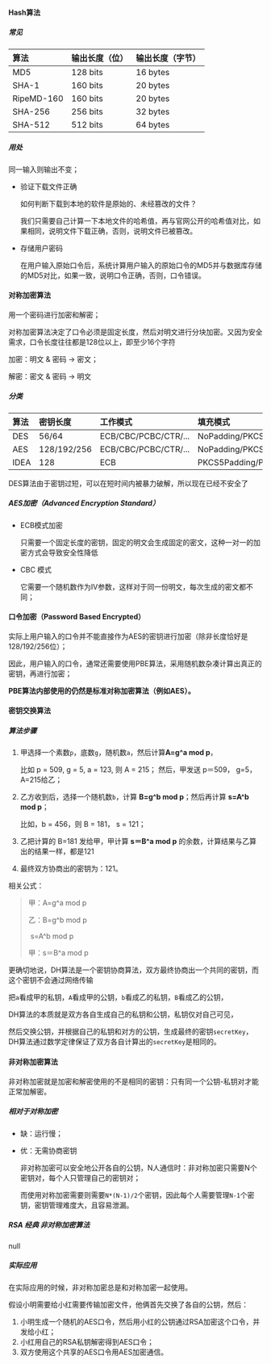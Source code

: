 #### Hash算法

##### 常见

| 算法       | 输出长度（位） | 输出长度（字节） |
| :--------- | :------------- | :--------------- |
| MD5        | 128 bits       | 16 bytes         |
| SHA-1      | 160 bits       | 20 bytes         |
| RipeMD-160 | 160 bits       | 20 bytes         |
| SHA-256    | 256 bits       | 32 bytes         |
| SHA-512    | 512 bits       | 64 bytes         |

##### 用处

同一输入则输出不变；

- 验证下载文件正确

    如何判断下载到本地的软件是原始的、未经篡改的文件？

    我们只需要自己计算一下本地文件的哈希值，再与官网公开的哈希值对比，如果相同，说明文件下载正确，否则，说明文件已被篡改。

- 存储用户密码

    在用户输入原始口令后，系统计算用户输入的原始口令的MD5并与数据库存储的MD5对比，如果一致，说明口令正确，否则，口令错误。



#### 对称加密算法

用一个密码进行加密和解密；

对称加密算法决定了口令必须是固定长度，然后对明文进行分块加密。又因为安全需求，口令长度往往都是128位以上，即至少16个字符

加密：明文 & 密码 ->  密文；

解密：密文 & 密码 -> 明文

##### 分类

| 算法 | 密钥长度    | 工作模式             | 填充模式                                |
| :--- | :---------- | :------------------- | :-------------------------------------- |
| DES  | 56/64       | ECB/CBC/PCBC/CTR/... | NoPadding/PKCS5Padding/...              |
| AES  | 128/192/256 | ECB/CBC/PCBC/CTR/... | NoPadding/PKCS5Padding/PKCS7Padding/... |
| IDEA | 128         | ECB                  | PKCS5Padding/PKCS7Padding/...           |

DES算法由于密钥过短，可以在短时间内被暴力破解，所以现在已经不安全了



##### AES加密（Advanced Encryption Standard）

- ECB模式加密

    只需要一个固定长度的密钥，固定的明文会生成固定的密文，这种一对一的加密方式会导致安全性降低

- CBC 模式

    它需要一个随机数作为IV参数，这样对于同一份明文，每次生成的密文都不同；



#### 口令加密（Password Based Encrypted）

实际上用户输入的口令并不能直接作为AES的密钥进行加密（除非长度恰好是128/192/256位）；

因此，用户输入的口令，通常还需要使用PBE算法，采用随机数杂凑计算出真正的密钥，再进行加密；

**PBE算法内部使用的仍然是标准对称加密算法（例如AES）。**



#### 密钥交换算法

##### 算法步骤

1. 甲选择一个素数`p`，底数`g`，随机数`a`，然后计算**A=g^a mod p**，

    比如  p = 509,	g = 5,	a = 123, 	则 A = 215； 然后，甲发送 p＝509， g=5，A=215给乙；

2. 乙方收到后，选择一个随机数`b`，计算  **B=g^b mod p**；然后再计算  **s=A^b mod p**；

    比如，b = 456，则 B = 181， s = 121；

3. 乙把计算的 B=181 发给甲，甲计算  **s＝B^a mod p** 的余数，计算结果与乙算出的结果一样，都是121

4. 最终双方协商出的密钥为：121。

相关公式：

>甲：A=g^a mod p
>
>乙：B=g^b mod p
>
>​	    s=A^b mod p
>
>甲：s＝B^a mod p



更确切地说，DH算法是一个密钥协商算法，双方最终协商出一个共同的密钥，而这个密钥不会通过网络传输

把`a`看成甲的私钥，`A`看成甲的公钥，`b`看成乙的私钥，`B`看成乙的公钥，

DH算法的本质就是双方各自生成自己的私钥和公钥，私钥仅对自己可见，

然后交换公钥，并根据自己的私钥和对方的公钥，生成最终的密钥`secretKey`，DH算法通过数学定律保证了双方各自计算出的`secretKey`是相同的。



#### 非对称加密算法

非对称加密就是加密和解密使用的不是相同的密钥：只有同一个公钥-私钥对才能正常加解密。

##### 相对于对称加密

- 缺：运行慢；

- 优：无需协商密钥

    非对称加密可以安全地公开各自的公钥，N人通信时：非对称加密只需要N个密钥对，每个人只管理自己的密钥对；

    而使用对称加密需要则需要`N*(N-1)/2`个密钥，因此每个人需要管理`N-1`个密钥，密钥管理难度大，且容易泄漏。



##### RSA 经典 非对称加密算法

null



##### 实际应用

在实际应用的时候，非对称加密总是和对称加密一起使用。

假设小明需要给小红需要传输加密文件，他俩首先交换了各自的公钥，然后：

1. 小明生成一个随机的AES口令，然后用小红的公钥通过RSA加密这个口令，并发给小红；
2. 小红用自己的RSA私钥解密得到AES口令；
3. 双方使用这个共享的AES口令用AES加密通信。

